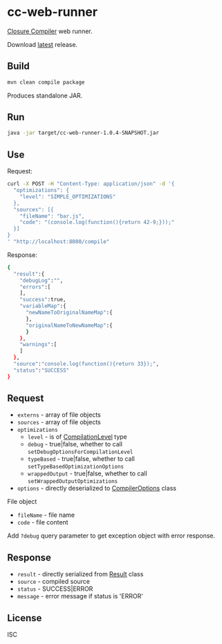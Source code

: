 # cc-web-runner

[Closure Compiler](https://developers.google.com/closure/compiler/) web runner.

Download [latest](https://github.com/monai/cc-web-runner/releases) release.

## Build

```bash
mvn clean compile package
```

Produces standalone JAR.

## Run

```bash
java -jar target/cc-web-runner-1.0.4-SNAPSHOT.jar
```

## Use

Request:

```bash
curl -X POST -H "Content-Type: application/json" -d '{
  "optimizations": {
    "level": "SIMPLE_OPTIMIZATIONS"
  },
  "sources": [{
    "fileName": "bar.js",
    "code": "(console.log(function(){return 42-9;}));"
  }]
}
' "http://localhost:8080/compile"
```

Response:

```bash
{
  "result":{
    "debugLog":"",
    "errors":[
    ],
    "success":true,
    "variableMap":{
      "newNameToOriginalNameMap":{
      },
      "originalNameToNewNameMap":{
      }
    },
    "warnings":[
    ]
  },
  "source":"console.log(function(){return 33});",
  "status":"SUCCESS"
}
```

## Request

- `externs` - array of file objects
- `sources` - array of file objects
- `optimizations`
  - `level` - is of [CompilationLevel](https://github.com/google/closure-compiler/blob/29bbd198f0bf4967e4f406674b3eaf302a1f16a4/src/com/google/javascript/jscomp/CompilationLevel.java) type
  - `debug` - true|false, whether to call `setDebugOptionsForCompilationLevel`
  - `typeBased` - true|false, whether to call `setTypeBasedOptimizationOptions`
  - `wrappedOutput` - true|false, whether to call `setWrappedOutputOptimizations`
- `options` - directly deserialized to [CompilerOptions](https://github.com/google/closure-compiler/blob/v20160208/src/com/google/javascript/jscomp/CompilerOptions.java) class

File object

- `fileName` - file name
- `code` - file content

Add `?debug` query parameter to get exception object with error response.

## Response

- `result` - directly serialized from [Result](https://github.com/google/closure-compiler/blob/v20160208/src/com/google/javascript/jscomp/Result.java) class
- `source` - compiled source
- `status` - SUCCESS|ERROR
- `message` - error message if status is 'ERROR'

## License

ISC
